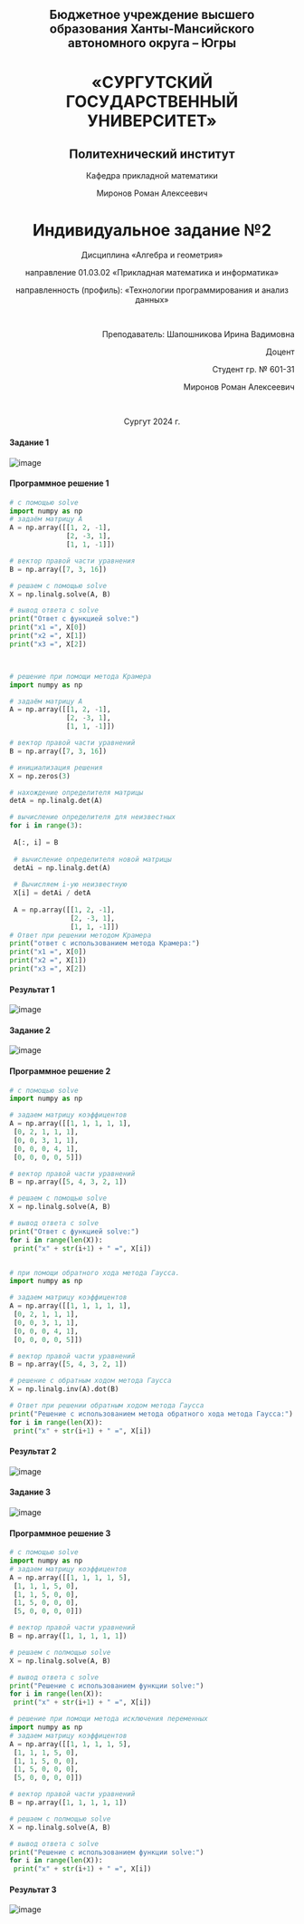<h2 style="text-align: center;">Бюджетное учреждение высшего образования Ханты-Мансийского автономного округа – Югры</h2>

<h1 style="text-align: center;">«СУРГУТСКИЙ ГОСУДАРСТВЕННЫЙ УНИВЕРСИТЕТ»</h1>

<h2 style="text-align: center;">Политехнический институт</h2>

<p style="text-align: center;">Кафедра прикладной математики</p>

<p style="text-align: center;">Миронов Роман Алексеевич</p>

<h1 style="text-align: center;">Индивидуальное задание №2</h1>

<p style="text-align: center;">Дисциплина «Алгебра и геометрия»</p>

<p style="text-align: center;">направление 01.03.02 «Прикладная математика и информатика»</p>

<p style="text-align: center;">направленность (профиль): «Технологии программирования и анализ данных»</p>

<pre>

</pre>

<p style="text-align: right;">Преподаватель: Шапошникова Ирина Вадимовна  </p>

<p style="text-align: right;">Доцент</p>

<p style="text-align: right;">Студент гр. № 601-31</p>

<p style="text-align: right;">Миронов Роман Алексеевич</p>

<pre>

</pre>

<p style="text-align: center;">Сургут 2024 г.</p>

#### Задание 1

![image](https://github.com/zbtka/web/assets/144006033/0085c7c4-887b-477b-be88-721d838da565)

#### Программное решение 1

```python
# c помощью solve
import numpy as np
# задаём матрицу А
A = np.array([[1, 2, -1],
              [2, -3, 1],
              [1, 1, -1]])

# вектор правой части уравнения
B = np.array([7, 3, 16])

# решаем с помощью solve
X = np.linalg.solve(A, B)

# вывод ответа с solve
print("Ответ с функцией solve:")
print("x1 =", X[0])
print("x2 =", X[1])
print("x3 =", X[2])



# решение при помощи метода Крамера
import numpy as np

# задаём матрицу А
A = np.array([[1, 2, -1],
              [2, -3, 1],
              [1, 1, -1]])

# вектор правой части уравнений
B = np.array([7, 3, 16])

# инициализация решения
X = np.zeros(3)

# нахождение определителя матрицы 
detA = np.linalg.det(A)

# вычисление определителя для неизвестных
for i in range(3):
 
 A[:, i] = B
 
 # вычисление определителя новой матрицы
 detAi = np.linalg.det(A)
 
 # Вычисляем i-ую неизвестную
 X[i] = detAi / detA
 
 A = np.array([[1, 2, -1],
               [2, -3, 1],
               [1, 1, -1]])
# Ответ при решении методом Крамера
print("ответ с использованием метода Крамера:")
print("x1 =", X[0])
print("x2 =", X[1])
print("x3 =", X[2])
```

#### Результат 1

![image](https://github.com/zbtka/web/assets/144006033/94fd13ef-a1ad-4473-8b7a-2f1274969b02)

#### Задание 2

![image](https://github.com/zbtka/web/assets/144006033/3e6ab8c3-2a76-47a0-89d8-9e26d1691a42)

#### Программное решение 2

```python
# c помощью solve
import numpy as np

# задаем матрицу коэффицентов
A = np.array([[1, 1, 1, 1, 1],
 [0, 2, 1, 1, 1],
 [0, 0, 3, 1, 1],
 [0, 0, 0, 4, 1],
 [0, 0, 0, 0, 5]])

# вектор правой части уравнений
B = np.array([5, 4, 3, 2, 1])

# решаем с помощью solve
X = np.linalg.solve(A, B)

# вывод ответа с solve
print("Ответ с функцией solve:")
for i in range(len(X)):
 print("x" + str(i+1) + " =", X[i])


# при помощи обратного хода метода Гаусса.
import numpy as np

# задаем матрицу коэффицентов
A = np.array([[1, 1, 1, 1, 1],
 [0, 2, 1, 1, 1],
 [0, 0, 3, 1, 1],
 [0, 0, 0, 4, 1],
 [0, 0, 0, 0, 5]])

# вектор правой части уравнений
B = np.array([5, 4, 3, 2, 1])

# решение с обратным ходом метода Гаусса
X = np.linalg.inv(A).dot(B)

# Ответ при решении обратным ходом метода Гаусса
print("Решение с использованием метода обратного хода метода Гаусса:")
for i in range(len(X)):
 print("x" + str(i+1) + " =", X[i])
```

#### Результат 2

![image](https://github.com/zbtka/web/assets/144006033/481f30d5-3aec-4522-adb3-c5dbc1b909db)

#### Задание 3

![image](https://github.com/zbtka/web/assets/144006033/441cf700-5f16-4015-bd54-d8cc2f0123a7)

#### Программное решение 3

```python
# c помощью solve
import numpy as np
# задаем матрицу коэффицентов
A = np.array([[1, 1, 1, 1, 5],
 [1, 1, 1, 5, 0],
 [1, 1, 5, 0, 0],
 [1, 5, 0, 0, 0],
 [5, 0, 0, 0, 0]])

# вектор правой части уравнений
B = np.array([1, 1, 1, 1, 1])

# решаем с полмощью solve
X = np.linalg.solve(A, B)

# вывод ответа с solve
print("Решение с использованием функции solve:")
for i in range(len(X)):
 print("x" + str(i+1) + " =", X[i])
```

```python
# решение при помощи метода исключения переменных
import numpy as np
# задаем матрицу коэффицентов
A = np.array([[1, 1, 1, 1, 5],
 [1, 1, 1, 5, 0],
 [1, 1, 5, 0, 0],
 [1, 5, 0, 0, 0],
 [5, 0, 0, 0, 0]])

# вектор правой части уравнений
B = np.array([1, 1, 1, 1, 1])

# решаем с полмощью solve
X = np.linalg.solve(A, B)

# вывод ответа с solve
print("Решение с использованием функции solve:")
for i in range(len(X)):
 print("x" + str(i+1) + " =", X[i])
```
#### Результат 3

![image](https://github.com/zbtka/web/assets/144006033/4bb260f4-5a22-4d0b-a040-768c1a86c8a1)









